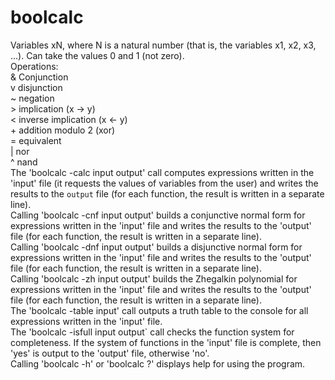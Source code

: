 # boolcalc
Variables xN, where N is a natural number (that is, the variables x1, x2, x3, ...). Can take the values 0 and 1 (not zero).  
Operations:  
\& Conjunction  
v disjunction  
\~ negation  
\> implication (x → y)  
\< inverse implication (x ← y)  
\+ addition modulo 2 (xor)  
\= equivalent  
\| nor  
\^ nand  
The 'boolcalc -calc input output' call computes expressions written in the 'input' file (it requests the values of variables from the user) and writes the results to the `output` file (for each function, the result is written in a separate line).  
Calling 'boolcalc -cnf input output' builds a conjunctive normal form for expressions written in the 'input' file and writes the results to the 'output' file (for each function, the result is written in a separate line).  
Calling 'boolcalc -dnf input output' builds a disjunctive normal form for expressions written in the 'input' file and writes the results to the 'output' file (for each function, the result is written in a separate line).  
Calling 'boolcalc -zh input output' builds the Zhegalkin polynomial for expressions written in the 'input' file and writes the results to the 'output' file (for each function, the result is written in a separate line).  
The 'boolcalc -table input' call outputs a truth table to the console for all expressions written in the 'input' file.  
The 'boolcalc -isfull input output` call checks the function system for completeness. If the system of functions in the 'input' file is complete, then 'yes' is output to the 'output' file, otherwise 'no'.  
Calling 'boolcalc -h' or 'boolcalc ?' displays help for using the program.  
